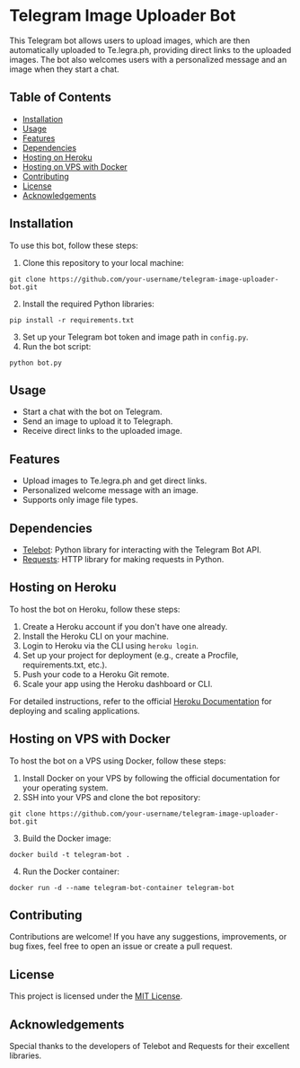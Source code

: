 <h1>Telegram Image Uploader Bot</h1>

<p>This Telegram bot allows users to upload images, which are then automatically uploaded to Te.legra.ph, providing direct links to the uploaded images. The bot also welcomes users with a personalized message and an image when they start a chat.</p>

<h2>Table of Contents</h2>

<ul>
  <li><a href="#installation">Installation</a></li>
  <li><a href="#usage">Usage</a></li>
  <li><a href="#features">Features</a></li>
  <li><a href="#dependencies">Dependencies</a></li>
  <li><a href="#heroku">Hosting on Heroku</a></li>
  <li><a href="#docker">Hosting on VPS with Docker</a></li>
  <li><a href="#contributing">Contributing</a></li>
  <li><a href="#license">License</a></li>
  <li><a href="#acknowledgements">Acknowledgements</a></li>
</ul>

<h2 id="installation">Installation</h2>

<p>To use this bot, follow these steps:</p>

<ol>
  <li>Clone this repository to your local machine:</li>
</ol>

<pre><code>git clone https://github.com/your-username/telegram-image-uploader-bot.git
</code></pre>

<ol start="2">
  <li>Install the required Python libraries:</li>
</ol>

<pre><code>pip install -r requirements.txt
</code></pre>

<ol start="3">
  <li>Set up your Telegram bot token and image path in <code>config.py</code>.</li>
  <li>Run the bot script:</li>
</ol>

<pre><code>python bot.py
</code></pre>

<h2 id="usage">Usage</h2>

<ul>
  <li>Start a chat with the bot on Telegram.</li>
  <li>Send an image to upload it to Telegraph.</li>
  <li>Receive direct links to the uploaded image.</li>
</ul>

<h2 id="features">Features</h2>

<ul>
  <li>Upload images to Te.legra.ph and get direct links.</li>
  <li>Personalized welcome message with an image.</li>
  <li>Supports only image file types.</li>
</ul>

<h2 id="dependencies">Dependencies</h2>

<ul>
  <li><a href="https://github.com/eternnoir/pyTelegramBotAPI">Telebot</a>: Python library for interacting with the Telegram Bot API.</li>
  <li><a href="https://docs.python-requests.org/en/latest/">Requests</a>: HTTP library for making requests in Python.</li>
</ul>

<h2 id="heroku">Hosting on Heroku</h2>

<p>To host the bot on Heroku, follow these steps:</p>

<ol>
  <li>Create a Heroku account if you don't have one already.</li>
  <li>Install the Heroku CLI on your machine.</li>
  <li>Login to Heroku via the CLI using <code>heroku login</code>.</li>
  <li>Set up your project for deployment (e.g., create a Procfile, requirements.txt, etc.).</li>
  <li>Push your code to a Heroku Git remote.</li>
  <li>Scale your app using the Heroku dashboard or CLI.</li>
</ol>

<p>For detailed instructions, refer to the official <a href="https://devcenter.heroku.com/categories/deployment">Heroku Documentation</a> for deploying and scaling applications.</p>

<h2 id="docker">Hosting on VPS with Docker</h2>

<p>To host the bot on a VPS using Docker, follow these steps:</p>

<ol>
  <li>Install Docker on your VPS by following the official documentation for your operating system.</li>
  <li>SSH into your VPS and clone the bot repository:</li>
</ol>

<pre><code>git clone https://github.com/your-username/telegram-image-uploader-bot.git
</code></pre>

<ol start="3">
  <li>Build the Docker image:</li>
</ol>

<pre><code>docker build -t telegram-bot .
</code></pre>

<ol start="4">
  <li>Run the Docker container:</li>
</ol>

<pre><code>docker run -d --name telegram-bot-container telegram-bot
</code></pre>

<h2 id="contributing">Contributing</h2>

<p>Contributions are welcome! If you have any suggestions, improvements, or bug fixes, feel free to open an issue or create a pull request.</p>

<h2 id="license">License</h2>

<p>This project is licensed under the <a href="LICENSE">MIT License</a>.</p>

<h2 id="acknowledgements">Acknowledgements</h2>

<p>Special thanks to the developers of Telebot and Requests for their excellent libraries.</p>
